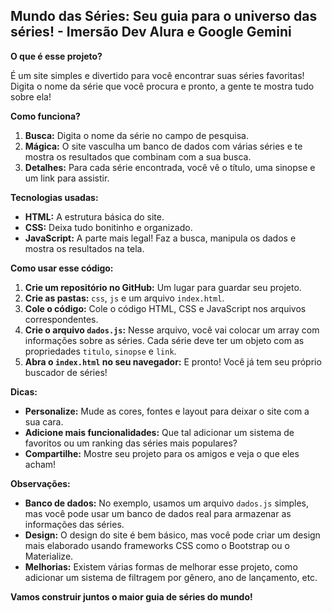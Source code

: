## Mundo das Séries: Seu guia para o universo das séries! - Imersão Dev Alura e Google Gemini

**O que é esse projeto?**

É um site simples e divertido para você encontrar suas séries favoritas!  Digita o nome da série que você procura e pronto, a gente te mostra tudo sobre ela! 

**Como funciona?**

1. **Busca:** Digita o nome da série no campo de pesquisa.
2. **Mágica:** O site vasculha um banco de dados com várias séries e te mostra os resultados que combinam com a sua busca.
3. **Detalhes:** Para cada série encontrada, você vê o título, uma sinopse e um link para assistir.

**Tecnologias usadas:**

* **HTML:** A estrutura básica do site.
* **CSS:** Deixa tudo bonitinho e organizado.
* **JavaScript:** A parte mais legal! Faz a busca, manipula os dados e mostra os resultados na tela.

**Como usar esse código:**

1. **Crie um repositório no GitHub:** Um lugar para guardar seu projeto.
2. **Crie as pastas:** `css`, `js` e um arquivo `index.html`.
3. **Cole o código:** Cole o código HTML, CSS e JavaScript nos arquivos correspondentes.
4. **Crie o arquivo `dados.js`:** Nesse arquivo, você vai colocar um array com informações sobre as séries. Cada série deve ter um objeto com as propriedades `titulo`, `sinopse` e `link`.
5. **Abra o `index.html` no seu navegador:** E pronto! Você já tem seu próprio buscador de séries!

**Dicas:**

* **Personalize:** Mude as cores, fontes e layout para deixar o site com a sua cara.
* **Adicione mais funcionalidades:** Que tal adicionar um sistema de favoritos ou um ranking das séries mais populares?
* **Compartilhe:** Mostre seu projeto para os amigos e veja o que eles acham!

**Observações:**

* **Banco de dados:** No exemplo, usamos um arquivo `dados.js` simples, mas você pode usar um banco de dados real para armazenar as informações das séries.
* **Design:** O design do site é bem básico, mas você pode criar um design mais elaborado usando frameworks CSS como o Bootstrap ou o Materialize.
* **Melhorias:** Existem várias formas de melhorar esse projeto, como adicionar um sistema de filtragem por gênero, ano de lançamento, etc.

**Vamos construir juntos o maior guia de séries do mundo!** 





